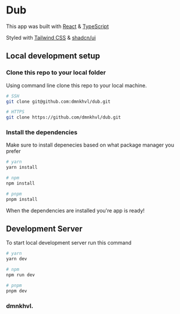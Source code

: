 # Dub

This app was built with [React](https://react.dev) & [TypeScript](https://www.typescriptlang.org/)

Styled with [Tailwind CSS](https://tailwindcss.com/) & [shadcn/ui](https://ui.shadcn.com/)

## Local development setup

### Clone this repo to your local folder 
Using command line clone this repo to your local machine.

```bash
# SSH
git clone git@github.com:dmnkhvl/dub.git

# HTTPS
git clone https://github.com/dmnkhvl/dub.git
```



### Install the dependencies

Make sure to install depenecies based on what package manager you prefer 

```bash
# yarn
yarn install

# npm
npm install

# pnpm
pnpm install
```

When the dependencies are installed you're app is ready! 


## Development Server


To start local development server run this command

```bash
# yarn
yarn dev

# npm
npm run dev

# pnpm
pnpm dev
```

### dmnkhvl.
